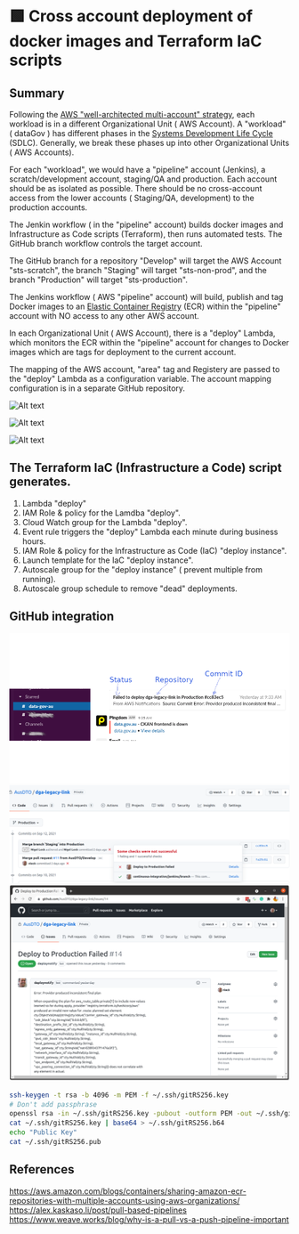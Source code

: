 # 🟩 Cross account deployment of docker images and Terraform IaC scripts 
## Summary
Following the [AWS "well-architected multi-account" strategy](https://aws.amazon.com/organizations/getting-started/best-practices/), each workload is in a different Organizational Unit ( AWS Account). A "workload" ( dataGov ) has different phases in the [Systems Development Life Cycle](https://en.wikipedia.org/wiki/Systems_development_life_cycle) (SDLC). Generally, we break these phases up into other Organizational Units ( AWS Accounts).

For each "workload", we would have a "pipeline" account (Jenkins), a scratch/development account, staging/QA and production. Each account should be as isolated as possible. There should be no cross-account access from the lower accounts ( Staging/QA, development) to the production accounts.

The Jenkin workflow ( in the "pipeline" account) builds docker images and Infrastructure as Code scripts (Terraform), then runs automated tests. The GitHub branch workflow controls the target account. 

The GitHub branch for a repository "Develop" will target the AWS Account "sts-scratch", the branch "Staging" will target "sts-non-prod", and the branch "Production" will target "sts-production".

The Jenkins workflow ( AWS "pipeline" account) will build, publish and tag Docker images to an [Elastic Container Registry](https://aws.amazon.com/ecr/) (ECR) within the "pipeline" account with NO access to any other AWS account.

In each Organizational Unit ( AWS Account), there is a "deploy" Lambda, which monitors the ECR within the "pipeline" account for changes to Docker images which are tags for deployment to the current account.

The mapping of the AWS account, "area" tag and Registery are passed to the "deploy" Lambda as a configuration variable. The account mapping configuration is in a separate GitHub repository.

![Alt text](https://lucid.app/publicSegments/view/9279c78d-e4aa-4649-82b6-150c68f00e86/image.png "GitHub Mapping")

![Alt text](https://lucid.app/publicSegments/view/a7f71490-2935-4a04-b195-d29a75e11008/image.png "Branch/Area flow")

![Alt text](https://lucid.app/publicSegments/view/dc4e8006-ee4c-460b-97e1-ba832bea2215/image.png "Network Diagram")

## The Terraform IaC (Infrastructure a Code) script generates.
1. Lambda "deploy"
2. IAM Role & policy for the Lamdba "deploy".
3. Cloud Watch group for the Lambda "deploy".
4. Event rule triggers the "deploy" Lambda each minute during business hours.
5. IAM Role & policy for the Infrastructure as Code (IaC) "deploy instance".
6. Launch template for the IaC "deploy instance".
7. Autoscale group for the "deploy instance" ( prevent multiple from running).
8. Autoscale group schedule to remove "dead" deployments.

## GitHub integration 
![Alt text](images/Deploy-Notification.png "Deploy notification")
![Alt text](images/commit-failed.png "Commit failed")
![Alt text](images/GitHub_Issue.png "GitHub Issue")

```bash
ssh-keygen -t rsa -b 4096 -m PEM -f ~/.ssh/gitRS256.key
# Don't add passphrase
openssl rsa -in ~/.ssh/gitRS256.key -pubout -outform PEM -out ~/.ssh/gitRS256.pem.pub
cat ~/.ssh/gitRS256.key | base64 > ~/.ssh/gitRS256.b64
echo "Public Key"
cat ~/.ssh/gitRS256.pub
```
## References
https://aws.amazon.com/blogs/containers/sharing-amazon-ecr-repositories-with-multiple-accounts-using-aws-organizations/
https://alex.kaskaso.li/post/pull-based-pipelines
https://www.weave.works/blog/why-is-a-pull-vs-a-push-pipeline-important